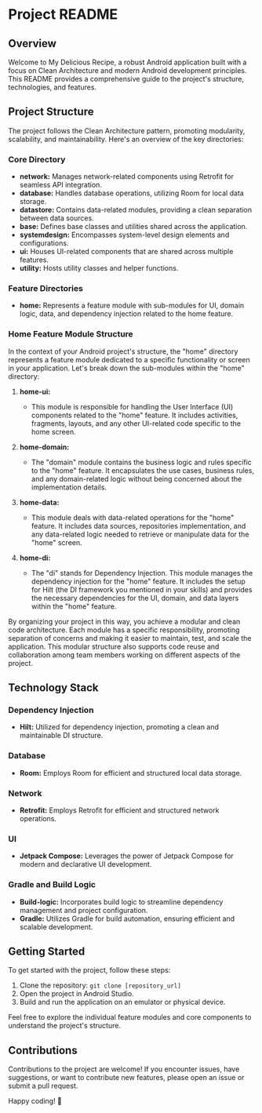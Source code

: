 # Project README

## Overview

Welcome to My Delicious Recipe, a robust Android application built with a focus on Clean Architecture and modern Android development principles. This README provides a comprehensive guide to the project's structure, technologies, and features.

## Project Structure

The project follows the Clean Architecture pattern, promoting modularity, scalability, and maintainability. Here's an overview of the key directories:

### Core Directory
- **network:** Manages network-related components using Retrofit for seamless API integration.
- **database:** Handles database operations, utilizing Room for local data storage.
- **datastore:** Contains data-related modules, providing a clean separation between data sources.
- **base:** Defines base classes and utilities shared across the application.
- **systemdesign:** Encompasses system-level design elements and configurations.
- **ui:** Houses UI-related components that are shared across multiple features.
- **utility:** Hosts utility classes and helper functions.

### Feature Directories
- **home:** Represents a feature module with sub-modules for UI, domain logic, data, and dependency injection related to the home feature.

### Home Feature Module Structure

In the context of your Android project's structure, the "home" directory represents a feature module dedicated to a specific functionality or screen in your application. Let's break down the sub-modules within the "home" directory:

1. **home-ui:**
    - This module is responsible for handling the User Interface (UI) components related to the "home" feature. It includes activities, fragments, layouts, and any other UI-related code specific to the home screen.

2. **home-domain:**
    - The "domain" module contains the business logic and rules specific to the "home" feature. It encapsulates the use cases, business rules, and any domain-related logic without being concerned about the implementation details.

3. **home-data:**
    - This module deals with data-related operations for the "home" feature. It includes data sources, repositories implementation, and any data-related logic needed to retrieve or manipulate data for the "home" screen.

4. **home-di:**
    - The "di" stands for Dependency Injection. This module manages the dependency injection for the "home" feature. It includes the setup for Hilt (the DI framework you mentioned in your skills) and provides the necessary dependencies for the UI, domain, and data layers within the "home" feature.

By organizing your project in this way, you achieve a modular and clean code architecture. Each module has a specific responsibility, promoting separation of concerns and making it easier to maintain, test, and scale the application. This modular structure also supports code reuse and collaboration among team members working on different aspects of the project.


## Technology Stack

### Dependency Injection
- **Hilt:** Utilized for dependency injection, promoting a clean and maintainable DI structure.

### Database
- **Room:** Employs Room for efficient and structured local data storage.

### Network
- **Retrofit:** Employs Retrofit for efficient and structured network operations.

### UI
- **Jetpack Compose:** Leverages the power of Jetpack Compose for modern and declarative UI development.

### Gradle and Build Logic
- **Build-logic:** Incorporates build logic to streamline dependency management and project configuration.
- **Gradle:** Utilizes Gradle for build automation, ensuring efficient and scalable development.

## Getting Started

To get started with the project, follow these steps:

1. Clone the repository: `git clone [repository_url]`
2. Open the project in Android Studio.
3. Build and run the application on an emulator or physical device.

Feel free to explore the individual feature modules and core components to understand the project's structure.

## Contributions

Contributions to the project are welcome! If you encounter issues, have suggestions, or want to contribute new features, please open an issue or submit a pull request.

Happy coding! 🚀
